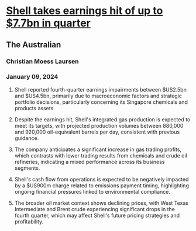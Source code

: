 # [Shell takes earnings hit of up to $7.7bn in quarter](https://advance.lexis.com/api/document?collection=news&id=urn:contentItem:6B2G-G3B1-JD3N-5273-00000-00&context=1519360)
## The Australian
### Christian Moess Laursen
### January 09, 2024

1. Shell reported fourth-quarter earnings impairments between $US2.5bn and $US4.5bn, primarily due to macroeconomic factors and strategic portfolio decisions, particularly concerning its Singapore chemicals and products assets.

2. Despite the earnings hit, Shell's integrated gas production is expected to meet its targets, with projected production volumes between 880,000 and 920,000 oil-equivalent barrels per day, consistent with previous guidance.

3. The company anticipates a significant increase in gas trading profits, which contrasts with lower trading results from chemicals and crude oil refineries, indicating a mixed performance across its business segments.

4. Shell's cash flow from operations is expected to be negatively impacted by a $US900m charge related to emissions payment timing, highlighting ongoing financial pressures linked to environmental compliance.

5. The broader oil market context shows declining prices, with West Texas Intermediate and Brent crude experiencing significant drops in the fourth quarter, which may affect Shell's future pricing strategies and profitability.